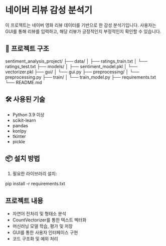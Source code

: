 # 네이버 리뷰 감성 분석기

이 프로젝트는 네이버 영화 리뷰 데이터를 기반으로 한 감성 분석기입니다. 사용자는 GUI를 통해 리뷰를 입력하고, 해당 리뷰가 긍정적인지 부정적인지 확인할 수 있습니다.

## 📁 프로젝트 구조

sentiment_analysis_project/
├── data/
│ ├── ratings_train.txt
│ └── ratings_test.txt
├── models/
│ ├── sentiment_model.pkl
│ └── vectorizer.pkl
├── gui/
│ └── gui.py
├── preprocessing/
│ └── preprocessing.py
├── train/
│ └── train_model.py
├── requirements.txt
└── README.md

## 🛠 사용된 기술

- Python 3.9 이상
- scikit-learn
- pandas
- konlpy
- tkinter
- pickle

## 📦 설치 방법

1. 필요한 라이브러리 설치:

pip install -r requirements.txt

## 프로젝트 내용

- 자연어 전처리 및 형태소 분석
- CountVectorizer를 통한 텍스트 벡터화
- 머신러닝 모델 학습, 평가 및 저장
- GUI를 통한 사용자 인터페이스 구현
- 코드 구조화 및 예외 처리


